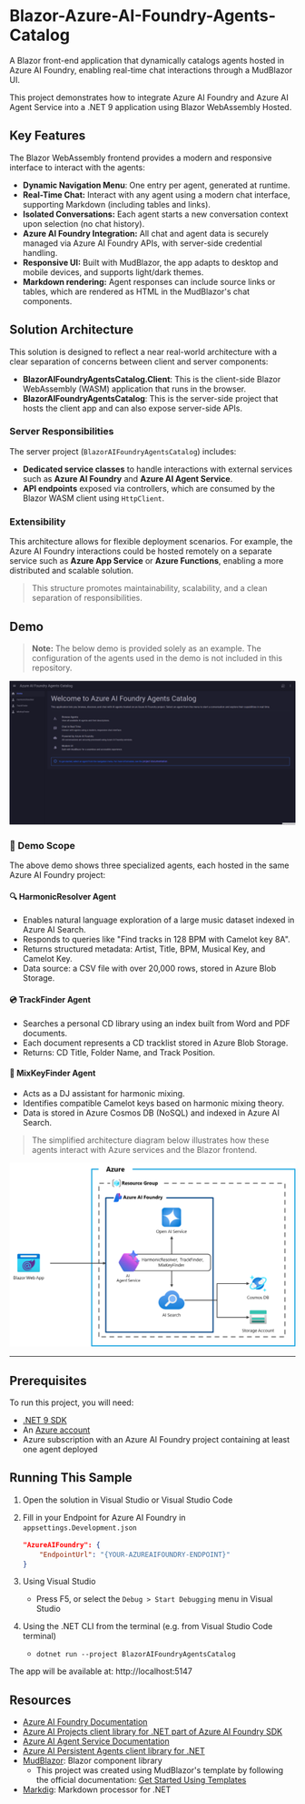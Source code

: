 # Blazor-Azure-AI-Foundry-Agents-Catalog
A Blazor front-end application that dynamically catalogs agents hosted in Azure AI Foundry, enabling real-time chat interactions through a MudBlazor UI.

This project demonstrates how to integrate Azure AI Foundry and Azure AI Agent Service into a .NET 9 application using Blazor WebAssembly Hosted. 

## Key Features
The Blazor WebAssembly frontend provides a modern and responsive interface to interact with the agents:

- **Dynamic Navigation Menu**: One entry per agent, generated at runtime.
- **Real-Time Chat:** Interact with any agent using a modern chat interface, supporting Markdown (including tables and links).
- **Isolated Conversations:** Each agent starts a new conversation context upon selection (no chat history).
- **Azure AI Foundry Integration:** All chat and agent data is securely managed via Azure AI Foundry APIs, with server-side credential handling.
- **Responsive UI:** Built with MudBlazor, the app adapts to desktop and mobile devices, and supports light/dark themes.
- **Markdown rendering:** Agent responses can include source links or tables, which are rendered as HTML in the MudBlazor's chat components.

## Solution Architecture

This solution is designed to reflect a near real-world architecture with a clear separation of concerns between client and server components:

- **BlazorAIFoundryAgentsCatalog.Client**: This is the client-side Blazor WebAssembly (WASM) application that runs in the browser.
- **BlazorAIFoundryAgentsCatalog**: This is the server-side project that hosts the client app and can also expose server-side APIs.

### Server Responsibilities

The server project (`BlazorAIFoundryAgentsCatalog`) includes:

- **Dedicated service classes** to handle interactions with external services such as **Azure AI Foundry** and **Azure AI Agent Service**.
- **API endpoints** exposed via controllers, which are consumed by the Blazor WASM client using `HttpClient`.

### Extensibility

This architecture allows for flexible deployment scenarios. For example, the Azure AI Foundry interactions could be hosted remotely on a separate service such as **Azure App Service** or **Azure Functions**, enabling a more distributed and scalable solution.

> This structure promotes maintainability, scalability, and a clean separation of responsibilities.

## Demo
> **Note:** The below demo is provided solely as an example. The configuration of the agents used in the demo is not included in this repository.

![Blazor Azure AI Foundry Agents Catalog Intelligence](assets/BlazorAIFoundryAgentsCatalog.gif)

### :dart: Demo Scope

The above demo shows three specialized agents, each hosted in the same Azure AI Foundry project:

#### :mag: HarmonicResolver Agent

- Enables natural language exploration of a large music dataset indexed in Azure AI Search.
- Responds to queries like "Find tracks in 128 BPM with Camelot key 8A".
- Returns structured metadata: Artist, Title, BPM, Musical Key, and Camelot Key.
- Data source: a CSV file with over 20,000 rows, stored in Azure Blob Storage.

#### :cd: TrackFinder Agent

- Searches a personal CD library using an index built from Word and PDF documents.
- Each document represents a CD tracklist stored in Azure Blob Storage.
- Returns: CD Title, Folder Name, and Track Position.

#### :musical_score: MixKeyFinder Agent

- Acts as a DJ assistant for harmonic mixing.
- Identifies compatible Camelot keys based on harmonic mixing theory.
- Data is stored in Azure Cosmos DB (NoSQL) and indexed in Azure AI Search.


>The simplified architecture diagram below illustrates how these agents interact with Azure services and the Blazor frontend.

![Architecture Overview](assets/architecture-overview.png)

---

## Prerequisites
To run this project, you will need:
- [.NET 9 SDK](https://dotnet.microsoft.com/download/dotnet/9.0)
- An [Azure account](https://azure.microsoft.com/)
- Azure subscription with an Azure AI Foundry project containing at least one agent deployed

## Running This Sample
1. Open the solution in Visual Studio or Visual Studio Code
2. Fill in your Endpoint for Azure AI Foundry in `appsettings.Development.json`

    ```json
    "AzureAIFoundry": {
        "EndpointUrl": "{YOUR-AZUREAIFOUNDRY-ENDPOINT}"
    }
    ```
3. Using Visual Studio
    - Press F5, or select the `Debug > Start Debugging` menu in Visual Studio

4. Using the .NET CLI from the terminal (e.g. from Visual Studio Code terminal)
    - `dotnet run --project BlazorAIFoundryAgentsCatalog`

The app will be available at: http://localhost:5147

## Resources
- [Azure AI Foundry Documentation](https://learn.microsoft.com/en-us/azure/ai-foundry/what-is-azure-ai-foundry)
- [Azure AI Projects client library for .NET part of Azure AI Foundry SDK](https://learn.microsoft.com/en-us/dotnet/api/overview/azure/ai.projects-readme?view=azure-dotnet-preview)
- [Azure AI Agent Service Documentation](https://learn.microsoft.com/en-us/azure/ai-foundry/agents/overview)
- [Azure AI Persistent Agents client library for .NET](https://learn.microsoft.com/en-us/dotnet/api/overview/azure/ai.agents.persistent-readme?view=azure-dotnet)
- [MudBlazor](https://mudblazor.com/): Blazor component library
  - This project was created using MudBlazor's template by following the official documentation: [Get Started Using Templates](https://mudblazor.com/getting-started/installation#using-templates)
- [Markdig](https://github.com/xoofx/markdig): Markdown processor for .NET
